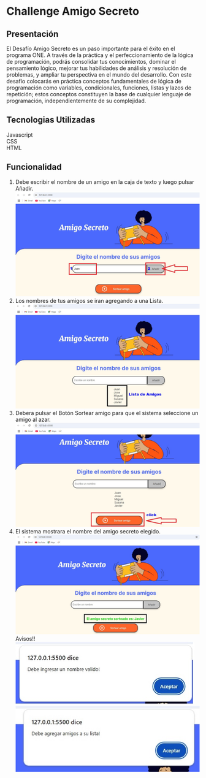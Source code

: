 # Challenge Amigo Secreto

## Presentación
El Desafío Amigo Secreto es un paso importante para el éxito en el programa ONE. A través de la práctica y el perfeccionamiento de la lógica de programación, podrás consolidar tus conocimientos, dominar el pensamiento lógico, mejorar tus habilidades de análisis y resolución de problemas, y ampliar tu perspectiva en el mundo del desarrollo.
Con este desafío colocarás en práctica conceptos fundamentales de lógica de programación como variables, condicionales, funciones, listas y lazos de repetición; estos conceptos constituyen la base de cualquier lenguaje de programación, independientemente de su complejidad.
## Tecnologias Utilizadas
   Javascript   
   CSS  
   HTML  
## Funcionalidad
1. Debe escribir el nombre de un amigo en la caja de texto y luego pulsar Añadir.
![img 1](./capturas/1.jpg)
2. Los nombres de tus amigos se iran agregando a una Lista.
![img 2](./capturas/2.jpg)
3. Debera pulsar el Botón Sortear amigo para que el sistema seleccione un amigo al azar.
![img 3](./capturas/3.jpg)
4. El sistema mostrara el nombre del amigo secreto elegido.
![img 4](./capturas/4.jpg)
Avisos!!  
![img 5](./capturas/5.jpg)
![img 6](./capturas/6.jpg)

